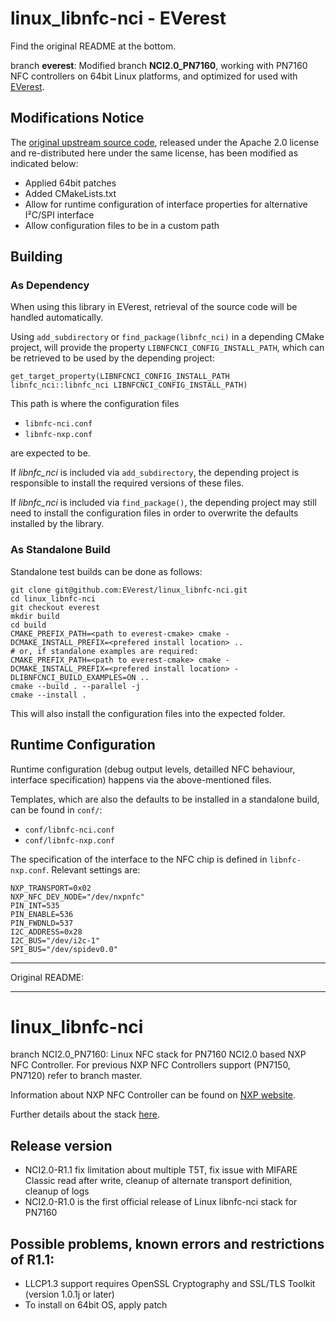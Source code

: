 # linux_libnfc-nci - EVerest

Find the original README at the bottom.

branch **everest**: Modified branch **NCI2.0_PN7160**, working with PN7160 NFC controllers on 64bit Linux platforms, and optimized for used with [EVerest](https://github.com/EVerest).

## Modifications Notice

The [original upstream source code](https://github.com/NXPNFCLinux/linux_libnfc-nci), released under the Apache 2.0 license and re-distributed here under the same license, has been modified as indicated below:

- Applied 64bit patches
- Added CMakeLists.txt
- Allow for runtime configuration of interface properties for alternative I²C/SPI interface
- Allow configuration files to be in a custom path

## Building

### As Dependency

When using this library in EVerest, retrieval of the source code will be handled automatically.

Using ```add_subdirectory``` or ```find_package(libnfc_nci)``` in a depending CMake project, will provide the property ```LIBNFCNCI_CONFIG_INSTALL_PATH```, which can be retrieved to be used by the depending project:
 
 ```get_target_property(LIBNFCNCI_CONFIG_INSTALL_PATH libnfc_nci::libnfc_nci LIBNFCNCI_CONFIG_INSTALL_PATH)```

This path is where the configuration files

- ```libnfc-nci.conf```
- ```libnfc-nxp.conf```

are expected to be.

If *libnfc_nci* is included via ```add_subdirectory```, the depending project is responsible to install the required versions of these files.

If *libnfc_nci* is included via ```find_package()```, the depending project may still need to install the configuration files in order to overwrite the defaults installed by the library.

### As Standalone Build

Standalone test builds can be done as follows:
```
git clone git@github.com:EVerest/linux_libnfc-nci.git
cd linux_libnfc-nci
git checkout everest
mkdir build
cd build
CMAKE_PREFIX_PATH=<path to everest-cmake> cmake -DCMAKE_INSTALL_PREFIX=<prefered install location> ..
# or, if standalone examples are required:
CMAKE_PREFIX_PATH=<path to everest-cmake> cmake -DCMAKE_INSTALL_PREFIX=<prefered install location> -DLIBNFCNCI_BUILD_EXAMPLES=ON ..
cmake --build . --parallel -j
cmake --install .
```
This will also install the configuration files into the expected folder.

## Runtime Configuration

Runtime configuration (debug output levels, detailled NFC behaviour, interface specification) happens via the above-mentioned files.

Templates, which are also the defaults to be installed in a standalone build, can be found in ```conf/```:

- ```conf/libnfc-nci.conf```
- ```conf/libnfc-nxp.conf```

The specification of the interface to the NFC chip is defined in ```libnfc-nxp.conf```.
Relevant settings are:

```
NXP_TRANSPORT=0x02
NXP_NFC_DEV_NODE="/dev/nxpnfc"
PIN_INT=535
PIN_ENABLE=536
PIN_FWDNLD=537
I2C_ADDRESS=0x28
I2C_BUS="/dev/i2c-1"
SPI_BUS="/dev/spidev0.0"
```


---

  Original README:

---

linux_libnfc-nci
================

branch NCI2.0_PN7160: Linux NFC stack for PN7160 NCI2.0 based NXP NFC Controller.
For previous NXP NFC Controllers support (PN7150, PN7120) refer to branch master.

Information about NXP NFC Controller can be found on [NXP website](https://www.nxp.com/products/identification-and-security/nfc/nfc-reader-ics:NFC-READER).

Further details about the stack [here](https://www.nxp.com/doc/AN13287).

Release version
---------------
- NCI2.0-R1.1 fix limitation about multiple T5T, fix issue with MIFARE Classic read after write, cleanup of alternate transport definition, cleanup of logs 
- NCI2.0-R1.0 is the first official release of Linux libnfc-nci stack for PN7160

Possible problems, known errors and restrictions of R1.1:
---------------------------------------------------------
- LLCP1.3 support requires OpenSSL Cryptography and SSL/TLS Toolkit (version 1.0.1j or later)
- To install on 64bit OS, apply patch
